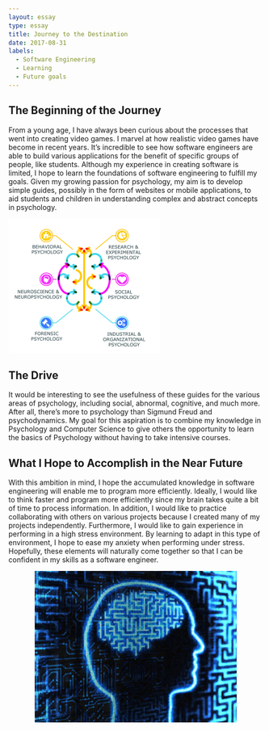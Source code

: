 ```yaml
---
layout: essay
type: essay
title: Journey to the Destination
date: 2017-08-31
labels:
  - Software Engineering
  - Learning
  - Future goals
---
```


## The Beginning of the Journey

From a young age, I have always been curious about the processes that went into creating video games. I marvel at how realistic 
video games have become in recent years. It’s incredible to see how software engineers are able to build various applications for 
the benefit of specific groups of people, like students. Although my experience in creating software is limited, I hope to learn the 
foundations of software engineering to fulfill my goals. Given my growing passion for psychology, my aim is to develop simple guides, 
possibly in the form of websites or mobile applications, to aid students and children in understanding complex and abstract concepts 
in psychology. 

<img class="ui left floated image" width="300" src="../images/areasofpsychology.jpg">

## The Drive

It would be interesting to see the usefulness of these guides for the various areas of psychology, including social, abnormal, 
cognitive, and much more. After all, there’s more to psychology than Sigmund Freud and psychodynamics. My goal for this aspiration 
is to combine my knowledge in Psychology and Computer Science to give others the opportunity to learn the basics of Psychology 
without having to take intensive courses.    

## What I Hope to Accomplish in the Near Future

With this ambition in mind, I hope the accumulated knowledge in software engineering will enable me to program more efficiently. 
Ideally, I would like to think faster and program more efficiently since my brain takes quite a bit of time to process information. 
In addition, I would like to practice collaborating with others on various projects because I created many of my projects 
independently. Furthermore, I would like to gain experience in performing in a high stress environment. By learning to adapt 
in this type of environment, I hope to ease my anxiety when performing under stress. Hopefully, these elements will naturally come 
together so that I can be confident in my skills as a software engineer.   

<p align="center">
  <img class="ui circular image" height="300" src="../images/psyandcs.jpg">
</p>
